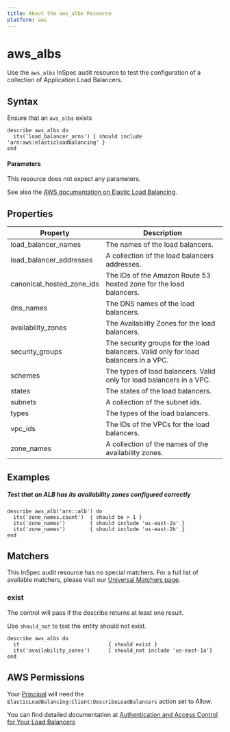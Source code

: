 ```yaml
---
title: About the aws_albs Resource
platform: aws
---
```


# aws\_albs

Use the `aws_albs` InSpec audit resource to test the configuration of a collection of Application Load Balancers.

## Syntax

Ensure that an `aws_albs` exists

    describe aws_albs do
      its('load_balancer_arns') { should include 'arn:aws:elasticloadbalancing' }
    end

#### Parameters

This resource does not expect any parameters.

See also the [AWS documentation on Elastic Load Balancing](https://docs.aws.amazon.com/elasticloadbalancing/latest/APIReference).

## Properties

|Property                     | Description|
| ---                         | --- |
|load\_balancer\_names        | The names of the load balancers. |
|load\_balancer\_addresses    | A collection of the load balancers addresses. |
|canonical\_hosted\_zone\_ids | The IDs of the Amazon Route 53 hosted zone for the load balancers. |
|dns\_names                   | The DNS names of the load balancers. |
|availability\_zones          | The Availability Zones for the load balancers. |
|security\_groups             | The security groups for the load balancers. Valid only for load balancers in a VPC. |
|schemes                      | The types of load balancers. Valid only for load balancers in a VPC. |
|states                       | The states of the load balancers. |
|subnets                      | A collection of the subnet ids. |
|types                        | The types of the load balancers. |
|vpc\_ids                     | The IDs of the VPCs for the load balancers. |
|zone\_names                 | A collection of the names of the availability zones. |

## Examples

##### Test that an ALB has its availability zones configured correctly
    describe aws_alb('arn::alb') do
      its('zone_names.count')  { should be > 1 }
      its('zone_names')        { should include 'us-east-2a' }
      its('zone_names')        { should include 'us-east-2b' }
    end

## Matchers

This InSpec audit resource has no special matchers. For a full list of available matchers, please visit our [Universal Matchers page](https://www.inspec.io/docs/reference/matchers/).

### exist

The control will pass if the describe returns at least one result.

Use `should_not` to test the entity should not exist.

    describe aws_albs do
      it                             { should exist }
      its('availability_zones')      { should_not include 'us-east-1a'}
    end

## AWS Permissions

Your [Principal](https://docs.aws.amazon.com/IAM/latest/UserGuide/intro-structure.html#intro-structure-principal) will need the `ElasticLoadBalancing:Client:DescribeLoadBalancers` action set to Allow.

You can find detailed documentation at [Authentication and Access Control for Your Load Balancers](https://docs.aws.amazon.com/elasticloadbalancing/latest/userguide/load-balancer-authentication-access-control.html)
